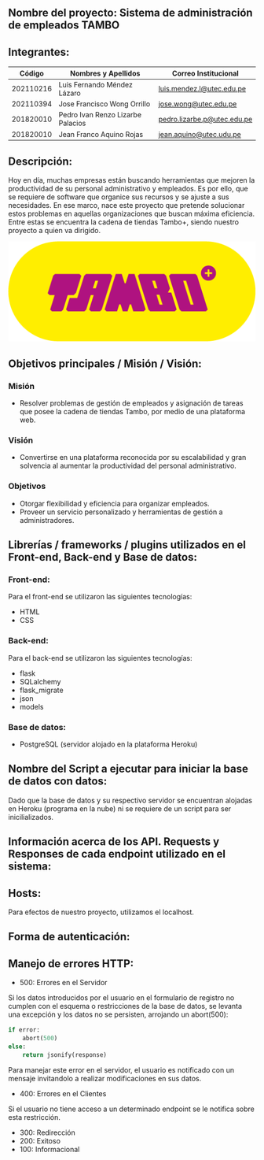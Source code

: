 ## Nombre del proyecto: **Sistema de administración de empleados TAMBO**

## Integrantes:

| Código    | Nombres y Apellidos         | Correo Institucional                                          |
| --------- | --------------------------- | ------------------------------------------------------------- |
| 202110216 | Luis Fernando Méndez Lázaro | [luis.mendez.l@utec.edu.pe](mailto:luis.mendez.l@utec.edu.pe) |
| 202110394 | Jose Francisco Wong Orrillo | [jose.wong@utec.edu.pe](mailto:jose.wong@utec.edu.pe) |
| 201820010 | Pedro Ivan Renzo Lizarbe Palacios | [pedro.lizarbe.p@utec.edu.pe](mailto:pedro.lizarbe.p@utec.edu.pe) |
| 201820010 | Jean Franco Aquino Rojas | [jean.aquino@utec.udu.pe](mailto:jean.aquino@utec.udu.pe) |
## Descripción:

Hoy en día, muchas empresas están buscando herramientas que mejoren la productividad de su personal administrativo y empleados. Es por ello, que se requiere de software que organice sus recursos y se ajuste a sus necesidades. En ese marco, nace este proyecto que pretende solucionar estos problemas en aquellas organizaciones que buscan máxima eficiencia. Entre estas se encuentra la cadena de tiendas Tambo+, siendo nuestro proyecto a quien va dirigido.

![](static/images/Tambo-logo.png)

## Objetivos principales / Misión / Visión:

### Misión

- Resolver problemas de gestión de empleados y asignación de tareas
que posee la cadena de tiendas Tambo, por medio de una plataforma web.

### Visión

- Convertirse en una plataforma reconocida por su escalabilidad y gran solvencia al aumentar la productividad del personal administrativo.

### Objetivos

- Otorgar flexibilidad y eficiencia para organizar empleados.
- Proveer un servicio personalizado y herramientas de gestión a administradores.

## Librerías / frameworks / plugins utilizados en el Front-end, Back-end y Base de datos:

### Front-end:

Para el front-end se utilizaron las siguientes tecnologías:

- HTML
- CSS

### Back-end:

Para el back-end se utilizaron las siguientes tecnologías:

- flask
- SQLalchemy
- flask_migrate
- json
- models

### Base de datos:

- PostgreSQL (servidor alojado en la plataforma Heroku)

## Nombre del Script a ejecutar para iniciar la base de datos con datos:

Dado que la base de datos y su respectivo servidor se encuentran alojadas en Heroku (programa en la nube) ni se requiere de un script para ser inicilializados.

## Información acerca de los API. Requests y Responses de cada endpoint utilizado en el sistema:

## Hosts:

Para efectos de nuestro proyecto, utilizamos el localhost.

## Forma de autenticación:

## Manejo de errores HTTP:
- 500: Errores en el Servidor

Si los datos introducidos por el usuario en el formulario de registro no cumplen con el esquema o restricciones de la base de datos, se levanta una excepción y los datos no se persisten, arrojando un abort(500):

```python
if error:
    abort(500)
else:
    return jsonify(response)
```

Para manejar este error en el servidor, el usuario es notificado con un mensaje invitandolo a realizar modificaciones en sus datos.

- 400: Errores en el Clientes

Si el usuario no tiene acceso a un determinado endpoint se le notifica sobre esta restricción.

- 300: Redirección
- 200: Exitoso
- 100: Informacional
